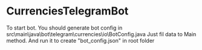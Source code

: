 # CurrenciesTelegramBot

To start bot. You should generate bot config in
src\main\java\bot\telegram\currencies\io\BotConfig.java
Just fil data to Main method. And run it to create "bot_config.json" in root folder